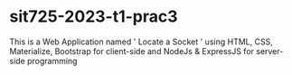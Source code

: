 # sit725-2023-t1-prac3
This is a Web Application named ' Locate a Socket ' using HTML, CSS, Materialize, Bootstrap for client-side and NodeJs &amp; ExpressJS for server-side programming
